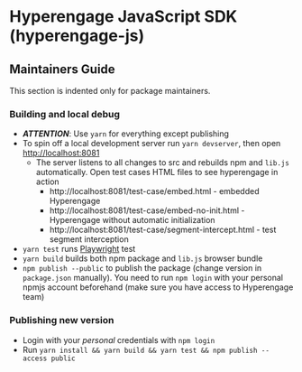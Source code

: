 # Hyperengage JavaScript SDK (hyperengage-js)

## Maintainers Guide

This section is indented only for package maintainers.

### Building and local debug

 * _**ATTENTION**_: Use `yarn` for everything except publishing
 * To spin off a local development server run `yarn devserver`, then open [http://localhost:8081](http://localhost:8081)
   * The server listens to all changes to src and rebuilds npm and `lib.js` automatically. Open test cases HTML files to see
     hyperengage in action
     * http://localhost:8081/test-case/embed.html - embedded Hyperengage
     * http://localhost:8081/test-case/embed-no-init.html - Hyperengage without automatic initialization
     * http://localhost:8081/test-case/segment-intercept.html - test segment interception
 * `yarn test` runs [Playwright](https://playwright.dev/) test
 * `yarn build` builds both npm package and `lib.js` browser bundle
 * `npm publish --public` to publish the package (change version in `package.json` manually). You need to run `npm login` with your personal
npmjs account beforehand (make sure you have access to Hyperengage team)

### Publishing new version

 * Login with your *personal* credentials with `npm login`
 * Run `yarn install && yarn build && yarn test && npm publish --access public`
